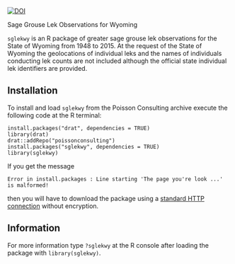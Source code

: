 [![DOI](https://zenodo.org/badge/10250/poissonconsulting/sglekwy.svg)](https://zenodo.org/badge/latestdoi/10250/poissonconsulting/sglekwy)

Sage Grouse Lek Observations for Wyoming

`sglekwy` is an R package of greater sage grouse 
lek observations for the State of Wyoming from 1948 to 2015.
At the request of the State of Wyoming
the geolocations of individual leks and the names of individuals
conducting lek counts are not included although
the official state individual lek identifiers are provided.

## Installation

To install and load `sglekwy` from the Poisson Consulting archive 
execute the following code at the R terminal:
```
install.packages("drat", dependencies = TRUE)
library(drat)
drat::addRepo("poissonconsulting")
install.packages("sglekwy", dependencies = TRUE)
library(sglekwy)
```

If you get the message
```
Error in install.packages : Line starting 'The page you're look ...' is malformed!
```
then you will have to download the package using 
a [standard HTTP connection](https://support.rstudio.com/hc/en-us/articles/206827897) without encryption.

## Information

For more information type `?sglekwy` at the R console after loading the package with `library(sglekwy)`.

